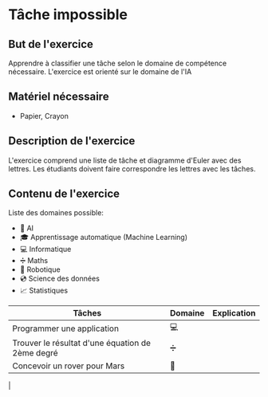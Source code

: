 # Tâche impossible
## But de l'exercice

Apprendre à classifier une tâche selon le domaine de compétence nécessaire. L'exercice est orienté sur le domaine de l'IA

## Matériel nécessaire

-   Papier, Crayon

## Description de l'exercice

L'exercice comprend une liste de tâche et diagramme d'Euler avec des lettres. Les étudiants doivent faire correspondre les lettres avec les tâches.

## Contenu de l'exercice

Liste des domaines possible:
- 🧠 AI
- 🎓 Apprentissage automatique (Machine Learning)
- 💻 Informatique
- ➗ Maths
- 🤖 Robotique
- 💿 Science des données
- 📈 Statistiques

| Tâches | Domaine | Explication |
| ------ | ------- | ----------- |
| Programmer une application | 💻 | |
| Trouver le résultat d'une équation de 2ème degré | ➗ | |
| Concevoir un rover pour Mars | 🤖 | |
| 
<!--stackedit_data:
eyJoaXN0b3J5IjpbLTIwODExNTY0MjRdfQ==
-->